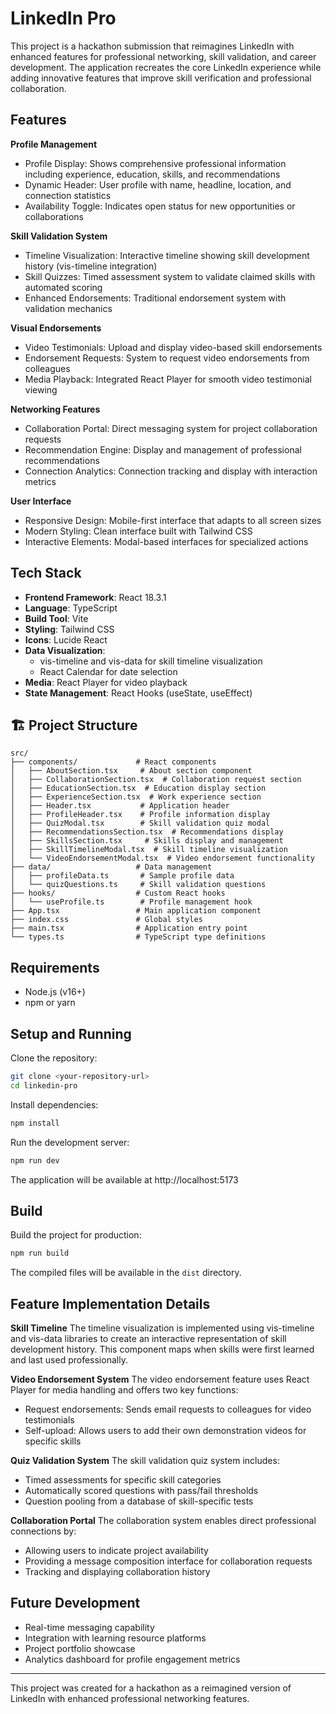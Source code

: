 # LinkedIn Pro

This project is a hackathon submission that reimagines LinkedIn with enhanced features for professional networking, skill validation, and career development. The application recreates the core LinkedIn experience while adding innovative features that improve skill verification and professional collaboration.

## Features

**Profile Management**
- Profile Display: Shows comprehensive professional information including experience, education, skills, and recommendations
- Dynamic Header: User profile with name, headline, location, and connection statistics
- Availability Toggle: Indicates open status for new opportunities or collaborations

**Skill Validation System**
- Timeline Visualization: Interactive timeline showing skill development history (vis-timeline integration)
- Skill Quizzes: Timed assessment system to validate claimed skills with automated scoring
- Enhanced Endorsements: Traditional endorsement system with validation mechanics

**Visual Endorsements**
- Video Testimonials: Upload and display video-based skill endorsements
- Endorsement Requests: System to request video endorsements from colleagues
- Media Playback: Integrated React Player for smooth video testimonial viewing

**Networking Features**
- Collaboration Portal: Direct messaging system for project collaboration requests
- Recommendation Engine: Display and management of professional recommendations
- Connection Analytics: Connection tracking and display with interaction metrics

**User Interface**
- Responsive Design: Mobile-first interface that adapts to all screen sizes
- Modern Styling: Clean interface built with Tailwind CSS
- Interactive Elements: Modal-based interfaces for specialized actions

## Tech Stack

- **Frontend Framework**: React 18.3.1
- **Language**: TypeScript
- **Build Tool**: Vite
- **Styling**: Tailwind CSS
- **Icons**: Lucide React
- **Data Visualization**: 
  - vis-timeline and vis-data for skill timeline visualization
  - React Calendar for date selection
- **Media**: React Player for video playback
- **State Management**: React Hooks (useState, useEffect)

## 🏗️ Project Structure

```
src/
├── components/             # React components
│   ├── AboutSection.tsx     # About section component
│   ├── CollaborationSection.tsx  # Collaboration request section
│   ├── EducationSection.tsx  # Education display section
│   ├── ExperienceSection.tsx  # Work experience section
│   ├── Header.tsx           # Application header
│   ├── ProfileHeader.tsx    # Profile information display
│   ├── QuizModal.tsx        # Skill validation quiz modal
│   ├── RecommendationsSection.tsx  # Recommendations display
│   ├── SkillsSection.tsx     # Skills display and management
│   ├── SkillTimelineModal.tsx  # Skill timeline visualization
│   └── VideoEndorsementModal.tsx  # Video endorsement functionality
├── data/                   # Data management
│   ├── profileData.ts       # Sample profile data
│   └── quizQuestions.ts     # Skill validation questions
├── hooks/                  # Custom React hooks
│   └── useProfile.ts        # Profile management hook
├── App.tsx                 # Main application component
├── index.css               # Global styles
├── main.tsx                # Application entry point
└── types.ts                # TypeScript type definitions
```

## Requirements

- Node.js (v16+)
- npm or yarn

## Setup and Running

Clone the repository:
```bash
git clone <your-repository-url>
cd linkedin-pro
```

Install dependencies:
```bash
npm install
```

Run the development server:
```bash
npm run dev
```

The application will be available at http://localhost:5173

## Build

Build the project for production:
```bash
npm run build
```

The compiled files will be available in the `dist` directory.

## Feature Implementation Details

**Skill Timeline**
The timeline visualization is implemented using vis-timeline and vis-data libraries to create an interactive representation of skill development history. This component maps when skills were first learned and last used professionally.

**Video Endorsement System**
The video endorsement feature uses React Player for media handling and offers two key functions:
- Request endorsements: Sends email requests to colleagues for video testimonials
- Self-upload: Allows users to add their own demonstration videos for specific skills

**Quiz Validation System**
The skill validation quiz system includes:
- Timed assessments for specific skill categories
- Automatically scored questions with pass/fail thresholds
- Question pooling from a database of skill-specific tests

**Collaboration Portal**
The collaboration system enables direct professional connections by:
- Allowing users to indicate project availability 
- Providing a message composition interface for collaboration requests
- Tracking and displaying collaboration history

## Future Development

- Real-time messaging capability
- Integration with learning resource platforms
- Project portfolio showcase
- Analytics dashboard for profile engagement metrics

---

This project was created for a hackathon as a reimagined version of LinkedIn with enhanced professional networking features.
